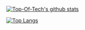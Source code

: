 [![Top-Of-Tech's github stats](https://github-readme-stats.vercel.app/api?username=top-of-tech&theme=cobalt)](https://github.com/top-of-tech/github-readme-stats)


[![Top Langs](https://github-readme-stats.vercel.app/api/top-langs/?username=top-of-tech&theme=cobalt)](https://github.com/top-of-tech/github-readme-stats)
